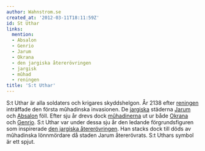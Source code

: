 ```yaml
---
author: Wahnstrom.se
created_at: '2012-03-11T18:11:59Z'
id: St Uthar
links:
  mention:
  - Absalon
  - Genrio
  - Jarum
  - Okrana
  - den jargiska återerövringen
  - jargisk
  - mûhad
  - reningen
title: 'S:t Uthar'
---
```


S:t Uthar är alla soldaters och krigares skyddshelgon. År 2138 efter [reningen] inträffade den
första mûhadinska invasionen. De [jargiska] städerna [Jarum] och [Absalon] föll. Efter sju år drevs
dock [mûhadinerna] ut ur både [Okrana] och [Genrio]. S:t Uthar var under dessa sju år den ledande
förgrundsfiguren som inspirerade [den jargiska återerövringen]. Han stacks dock till döds av
mûhadinska lönnmördare då staden Jarum återerövrats. S:t Uthars symbol är ett spjut.

  [reningen]: reningen
  [jargiska]: jargisk
  [Jarum]: Jarum
  [Absalon]: Absalon
  [mûhadinerna]: mûhad
  [Okrana]: Okrana
  [Genrio]: Genrio
  [den jargiska återerövringen]: den_jargiska_återerövringen